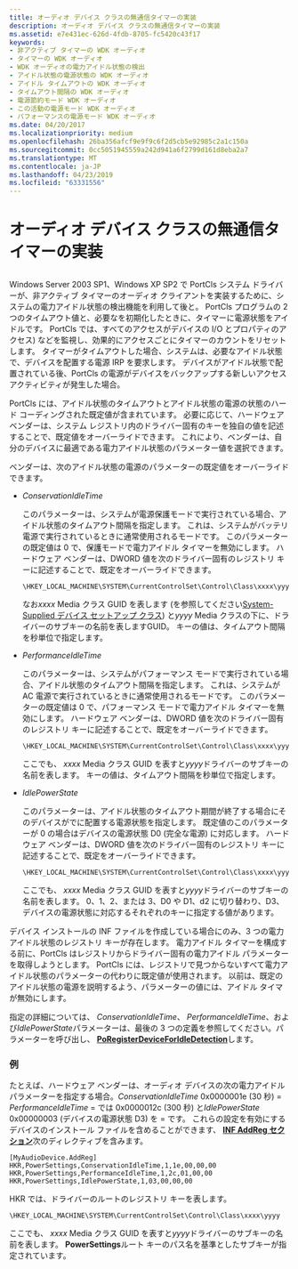 ```yaml
---
title: オーディオ デバイス クラスの無通信タイマーの実装
description: オーディオ デバイス クラスの無通信タイマーの実装
ms.assetid: e7e431ec-626d-4fdb-8705-fc5420c43f17
keywords:
- 非アクティブ タイマーの WDK オーディオ
- タイマーの WDK オーディオ
- WDK オーディオの電力アイドル状態の検出
- アイドル状態の電源状態の WDK オーディオ
- アイドル タイムアウトの WDK オーディオ
- タイムアウト間隔の WDK オーディオ
- 電源節約モード WDK オーディオ
- この活動の電源モード WDK オーディオ
- パフォーマンスの電源モード WDK オーディオ
ms.date: 04/20/2017
ms.localizationpriority: medium
ms.openlocfilehash: 26ba356afcf9e9f9c6f2d5cb5e92985c2a1c150a
ms.sourcegitcommit: 0cc5051945559a242d941a6f2799d161d8eba2a7
ms.translationtype: MT
ms.contentlocale: ja-JP
ms.lasthandoff: 04/23/2019
ms.locfileid: "63331556"
---
```

# <a name="audio-device-class-inactivity-timer-implementation"></a>オーディオ デバイス クラスの無通信タイマーの実装


## <span id="audio_device_class_inactivity_timer_implementation"></span><span id="AUDIO_DEVICE_CLASS_INACTIVITY_TIMER_IMPLEMENTATION"></span>


Windows Server 2003 SP1、Windows XP SP2 で PortCls システム ドライバーが、非アクティブ タイマーのオーディオ クライアントを実装するために、システムの電力アイドル状態の検出機能を利用して後と。 PortCls プログラムの 2 つのタイムアウト値と、必要なを初期化したときに、タイマーに電源状態をアイドルです。 PortCls では、すべてのアクセスがデバイスの I/O とプロパティのアクセス) などを監視し、効果的にアクセスごとにタイマーのカウントをリセットします。 タイマーがタイムアウトした場合、システムは、必要なアイドル状態で、デバイスを配置する電源 IRP を要求します。 デバイスがアイドル状態で配置されている後、PortCls の電源がデバイスをバックアップする新しいアクセス アクティビティが発生した場合。

PortCls には、アイドル状態のタイムアウトとアイドル状態の電源の状態のハード コーディングされた既定値が含まれています。 必要に応じて、ハードウェア ベンダーは、システム レジストリ内のドライバー固有のキーを独自の値を記述することで、既定値をオーバーライドできます。 これにより、ベンダーは、自分のデバイスに最適である電力アイドル状態のパラメーター値を選択できます。

ベンダーは、次のアイドル状態の電源のパラメーターの既定値をオーバーライドできます。

-   *ConservationIdleTime*

    このパラメーターは、システムが電源保護モードで実行されている場合、アイドル状態のタイムアウト間隔を指定します。 これは、システムがバッテリ電源で実行されているときに通常使用されるモードです。 このパラメーターの既定値は 0 で、保護モードで電力アイドル タイマーを無効にします。 ハードウェア ベンダーは、DWORD 値を次のドライバー固有のレジストリ キーに記述することで、既定をオーバーライドできます。

    ```inf
    \HKEY_LOCAL_MACHINE\SYSTEM\CurrentControlSet\Control\Class\xxxx\yyyy\PowerSettings\ConservationIdleTime
    ```

    なお*xxxx* Media クラス GUID を表します (を参照してください[System-Supplied デバイス セットアップ クラス](https://msdn.microsoft.com/library/windows/hardware/ff553419)) と*yyyy* Media クラスの下に、ドライバーのサブキーの名前を表しますGUID。 キーの値は、タイムアウト間隔を秒単位で指定します。

-   *PerformanceIdleTime*

    このパラメーターは、システムがパフォーマンス モードで実行されている場合、アイドル状態のタイムアウト間隔を指定します。 これは、システムが AC 電源で実行されているときに通常使用されるモードです。 このパラメーターの既定値は 0 で、パフォーマンス モードで電力アイドル タイマーを無効にします。 ハードウェア ベンダーは、DWORD 値を次のドライバー固有のレジストリ キーに記述することで、既定をオーバーライドできます。

    ```inf
    \HKEY_LOCAL_MACHINE\SYSTEM\CurrentControlSet\Control\Class\xxxx\yyyy\PowerSettings\PerformanceIdleTime
    ```

    ここでも、 *xxxx* Media クラス GUID を表すと*yyyy*ドライバーのサブキーの名前を表します。 キーの値は、タイムアウト間隔を秒単位で指定します。

-   *IdlePowerState*

    このパラメーターは、アイドル状態のタイムアウト期間が終了する場合にそのデバイスがでに配置する電源状態を指定します。 既定値のこのパラメーターが 0 の場合はデバイスの電源状態 D0 (完全な電源) に対応します。 ハードウェア ベンダーは、DWORD 値を次のドライバー固有のレジストリ キーに記述することで、既定をオーバーライドできます。

    ```inf
    \HKEY_LOCAL_MACHINE\SYSTEM\CurrentControlSet\Control\Class\xxxx\yyyy\PowerSettings\IdlePowerState
    ```

    ここでも、 *xxxx* Media クラス GUID を表すと*yyyy*ドライバーのサブキーの名前を表します。 0、1、2、または 3、D0 や D1、d2 に切り替わり、D3、デバイスの電源状態に対応するそれぞれのキーに指定する値があります。

デバイス インストールの INF ファイルを作成している場合にのみ、3 つの電力アイドル状態のレジストリ キーが存在します。 電力アイドル タイマーを構成する前に、PortCls はレジストリからドライバー固有の電力アイドル パラメーターを取得しようとします。 PortCls には、レジストリで見つからないすべて電力アイドル状態のパラメーターの代わりに既定値が使用されます。 以前は、既定のアイドル状態の電源を説明するよう、パラメーターの値には、アイドル タイマが無効にします。

指定の詳細については、 *ConservationIdleTime*、 *PerformanceIdleTime*、および*IdlePowerState*パラメーターは、最後の 3 つの定義を参照してください。パラメーターを呼び出し、 [ **PoRegisterDeviceForIdleDetection**](https://msdn.microsoft.com/library/windows/hardware/ff559721)します。

### <a name="span-idexamplespanspan-idexamplespan-example"></a><span id="example"></span><span id="EXAMPLE"></span> 例

たとえば、ハードウェア ベンダーは、オーディオ デバイスの次の電力アイドル パラメーターを指定する場合。*ConservationIdleTime* 0x0000001e (30 秒) = *PerformanceIdleTime* = では 0x0000012c (300 秒) と*IdlePowerState* 0x00000003 (デバイスの電源状態 D3) を = です。 これらの設定を有効にするデバイスのインストール ファイルを含めることができます、 [ **INF AddReg セクション**](https://msdn.microsoft.com/library/windows/hardware/ff546320)次のディレクティブを含みます。

```inf
[MyAudioDevice.AddReg]
HKR,PowerSettings,ConservationIdleTime,1,1e,00,00,00
HKR,PowerSettings,PerformanceIdleTime,1,2c,01,00,00
HKR,PowerSettings,IdlePowerState,1,03,00,00,00
```

HKR では、ドライバーのルートのレジストリ キーを表します。

```inf
\HKEY_LOCAL_MACHINE\SYSTEM\CurrentControlSet\Control\Class\xxxx\yyyy
```

ここでも、 *xxxx* Media クラス GUID を表すと*yyyy*ドライバーのサブキーの名前を表します。 **PowerSettings**ルート キーのパス名を基準としたサブキーが指定されています。

 

 




